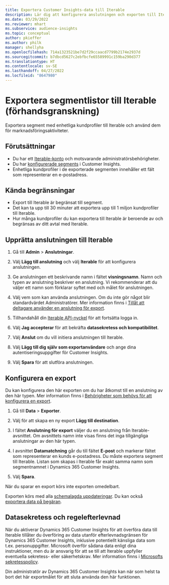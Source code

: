 ```yaml
---
title: Exportera Customer Insights-data till Iterable
description: Lär dig att konfigurera anslutningen och exporten till Iterable.
ms.date: 03/29/2022
ms.reviewer: mhart
ms.subservice: audience-insights
ms.topic: conceptual
author: pkieffer
ms.author: philk
manager: shellyha
ms.openlocfilehash: 714a1323521be7d2f29ccaacd7799b2174e2937d
ms.sourcegitcommit: b7dbcd5627c2ebfbcfe65589991c159ba290d377
ms.translationtype: HT
ms.contentlocale: sv-SE
ms.lasthandoff: 04/27/2022
ms.locfileid: "8647980"
---
```

# <a name="export-segment-lists-to-iterable-preview"></a>Exportera segmentlistor till Iterable (förhandsgranskning)

Exportera segment med enhetliga kundprofiler till Iterable och använd dem för marknadsföringsaktiviteter.

## <a name="prerequisites"></a>Förutsättningar

-   Du har ett [Iterable-konto](https://iterable.com/) och motsvarande administratörsbehörigheter.
-   Du har [konfigurerade segments](segments.md) i Customer Insights.
-   Enhetliga kundprofiler i de exporterade segmenten innehåller ett fält som representerar en e-postadress.

## <a name="known-limitations"></a>Kända begränsningar

- Export till Iterable är begränsat till segment.
- Det kan ta upp till 30 minuter att exportera upp till 1 miljon kundprofiler till Iterable. 
- Hur många kundprofiler du kan exportera till Iterable är beroende av och begränsas av ditt avtal med Iterable.

## <a name="set-up-connection-to-iterable"></a>Upprätta anslutningen till Iterable

1. Gå till **Admin** > **Anslutningar**.

1. Välj **Lägg till anslutning** och välj **Iterable** för att konfigurera anslutningen.

1. Ge anslutningen ett beskrivande namn i fältet **visningsnamn**. Namn och typen av anslutning beskriver en anslutning. Vi rekommenderar att du väljer ett namn som förklarar syftet med och målet för anslutningen.

1. Välj vem som kan använda anslutningen. Om du inte gör något blir standardvärdet Administratörer. Mer information finns i [Tillåt att deltagare använder en anslutning för export](connections.md#allow-contributors-to-use-a-connection-for-exports).

1. Tillhandahåll din [Iterable API-nyckel](https://support.iterable.com/hc/en-us/articles/360043464871) för att fortsätta logga in. 

1. Välj **Jag accepterar** för att bekräfta **datasekretess och kompatibilitet**.

1. Välj **Anslut** om du vill initiera anslutningen till Iterable.

1. Välj **Lägg till dig själv som exportanvändare** och ange dina autentiseringsuppgifter för Customer Insights.

1. Välj **Spara** för att slutföra anslutningen.

## <a name="configure-an-export"></a>Konfigurera en export

Du kan konfigurera den här exporten om du har åtkomst till en anslutning av den här typen. Mer information finns i [Behörigheter som behövs för att konfigurera en export](export-destinations.md#set-up-a-new-export).

1. Gå till **Data** > **Exporter**.

1. Välj för att skapa en ny export **Lägg till destination**.

1. I fältet **Anslutning för export** väljer du en anslutning från Iterable-avsnittet. Om avsnittets namn inte visas finns det inga tillgängliga anslutningar av den här typen.

3. I avsnittet **Datamatchning** går du till fältet **E-post** och markerar fältet som representerar en kunds e-postadress. Du måste exportera segment till Iterable. Listan som skapas i Iterable får exakt samma namn som segmentnamnet i Dynamics 365 Customer Insights.

1. Välj **Spara**.

När du sparar en export körs inte exporten omedelbart.

Exporten körs med alla [schemalagda uppdateringar](system.md#schedule-tab). Du kan också [exportera data på begäran](export-destinations.md#run-exports-on-demand). 


## <a name="data-privacy-and-compliance"></a>Datasekretess och regelefterlevnad

När du aktiverar Dynamics 365 Customer Insights för att överföra data till Iterable tillåter du överföring av data utanför efterlevnadsgränsen för Dynamics 365 Customer Insights, inklusive potentiellt känsliga data som t.ex. personuppgifter. Microsoft överför sådana data enligt dina instruktioner, men du är ansvarig för att se till att Iterable uppfyller eventuella sekretess- eller säkerhetskrav. Mer information finns i [Microsofts sekretesspolicy](https://go.microsoft.com/fwlink/?linkid=396732).

Din administratör av Dynamics 365 Customer Insights kan när som helst ta bort det här exportmålet för att sluta använda den här funktionen.

